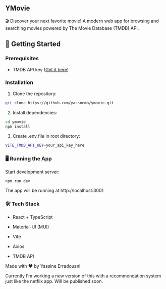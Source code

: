 ## YMovie

🎬 Discover your next favorite movie! A modern web app for browsing and searching movies powered by The Movie Database (TMDB) API.

##  🚀 Getting Started
### Prerequisites

- TMDB API key ([Get it here](https://www.themoviedb.org/settings/api))

### Installation

1. Clone the repository:
```bash
git clone https://github.com/yassnemo/ymovie.git
```

2. Install dependencies:
   
```bash
cd ymovie
npm install
```

3. Create .env file in root directory:

```bash
VITE_TMDB_API_KEY=your_api_key_here
```

### 🖥️ Running the App


Start development server:

```bash
npm run dev
```

The app will be running at http://localhost:3001

### 🛠️ Tech Stack

- React + TypeScript

- Material-UI (MUI)

- Vite

- Axios

- TMDB API

Made with ❤️ by Yassine Erradouani


Currently I'm working a new version of this with a recommendation system just like the netflix app. 
Will be published soon.



